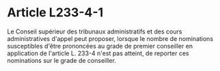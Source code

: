 # Article L233-4-1

Le Conseil supérieur des tribunaux administratifs et des cours administratives d'appel peut proposer, lorsque le nombre de nominations susceptibles d'être prononcées au grade de premier conseiller en application de l'article L. 233-4 n'est pas atteint, de reporter ces nominations sur le grade de conseiller.
